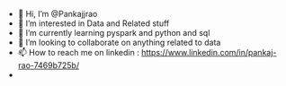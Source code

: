 - 👋 Hi, I’m @Pankajjrao
- 👀 I’m interested in Data and Related stuff
- 🌱 I’m currently learning pyspark and python and sql
- 💞️ I’m looking to collaborate on anything related to data
- 📫 How to reach me on linkedin : https://www.linkedin.com/in/pankaj-rao-7469b725b/
- 

<!---
Pankajjrao/Pankajjrao is a ✨ special ✨ repository because its `README.md` (this file) appears on your GitHub profile.
You can click the Preview link to take a look at your changes.
--->
